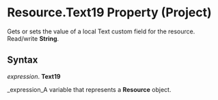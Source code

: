 
# Resource.Text19 Property (Project)

Gets or sets the value of a local Text custom field for the resource. Read/write  **String**.


## Syntax

 _expression_. **Text19**

 _expression_A variable that represents a  **Resource** object.

